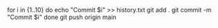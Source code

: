 for i in {1..10}
do
  echo "Commit $i" >> history.txt
  git add .
  git commit -m "Commit $i"
done
git push origin main
